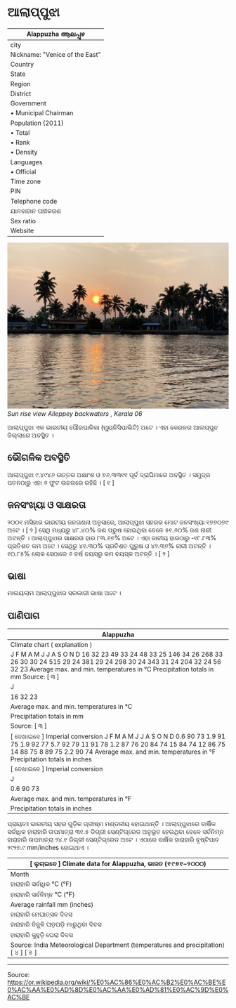 # ଆଲାପ୍ପୁଝା

| Alappuzha ആലപ്പുഴ |
| --- |
| city |
| Nickname: "Venice of the East" |
| Country |
| State |
| Region |
| District |
| Government |
| • Municipal Chairman |
| Population (2011) |
| • Total |
| • Rank |
| • Density |
| Languages |
| • Official |
| Time zone |
| PIN |
| Telephone code |
| ଯାନବାହାନ ପଞ୍ଚୀକରଣ |
| Sex ratio |
| Website |

![](../../images/40aad4d5d603bcdf.jpg)
*Sun rise view Alleppey backwaters , Kerala 06*

ଆଲାପ୍ପୁଝା ଏକ ଭାରତୀୟ ପୌରପାଳିକା (ମ୍ୟୁନିସିପାଲିଟି) ଅଟେ । ଏହା କେରଳର ଆଲପ୍ପୁଝ ଜିଲ୍ଲାରେ ଅବସ୍ଥିତ ।

## ଭୌଗଳିକ ଅବସ୍ଥିତି

ଆଲାପ୍ପୁଝା ୯.୪୯୪୬ ଉତ୍ତର ଅକ୍ଷାଂଶ ଓ ୭୬.୩୩୧୧ ପୂର୍ବ ଦ୍ରାଘିମାରେ ଅବସ୍ଥିତ । ସମୁଦ୍ର ପତନଠାରୁ ଏହା ୬ ଫୁଟ ଉଚ୍ଚତାରେ ରହିଛି । [ ୧ ]

## ଜନସଂଖ୍ୟା ଓ ସାକ୍ଷରତା

୨୦୦୧ ମସିହାର ଭାରତୀୟ ଜନଗଣନା ଅନୁସାରେ, ଆଲାପ୍ପୁଝା ସହରର ମୋଟ ଜନସଂଖ୍ୟା ୧୭୭୦୭୯ ଅଟେ । [ ୨ ] ସେଥି ମଧ୍ୟରୁ ୪୮.୪୦% ଜଣ ପରୁଷ ହୋଇଥିବା ବେଳେ ୫୧.୬୦% ଜଣ ନାରୀ ଅଟନ୍ତି । ଆଲାପ୍ପୁଝାର ସାକ୍ଷରତା ହାର ୮୩.୬୭% ଅଟେ । ଏହା ଜାତୀୟ ହାରଠାରୁ -୧୮.୮୩% ପ୍ରତିଶତ କମ ଅଟେ । ସେଥିରୁ ୪୧.୩୦% ପ୍ରତିଶତ ପୁରୁଷ ଓ ୪୨.୩୭% ନାରୀ ଅଟନ୍ତି । ୧୦.୮୫% ଲୋକ ସେଠାରେ ୬ ବର୍ଷ ବୟସରୁ କମ ବୟସ୍କ ଅଟନ୍ତି । [ ୨ ]

## ଭାଷା

ମାଲୟଲାମ ଆଲାପ୍ପୁଝାର ସରକାରୀ ଭାଷା ଅଟେ ।

## ପାଣିପାଗ

| Alappuzha |
| --- |
| Climate chart ( explanation ) |
| J F M A M J J A S O N D 16 32 23 49 33 24 48 33 25 146 34 26 268 33 26 30 30 24 515 29 24 381 29 24 298 30 24 343 31 24 204 32 24 56 32 23 Average max. and min. temperatures in °C Precipitation totals in mm Source: [ ୩ ] |
| J |
| 16 32 23 |
| Average max. and min. temperatures in °C |
| Precipitation totals in mm |
| Source: [ ୩ ] |
| [ ଦେଖାଇବେ ] Imperial conversion J F M A M J J A S O N D 0.6 90 73 1.9 91 75 1.9 92 77 5.7 92 79 11 91 78 1.2 87 76 20 84 74 15 84 74 12 86 75 14 88 75 8 89 75 2.2 90 74 Average max. and min. temperatures in °F Precipitation totals in inches |
| [ ଦେଖାଇବେ ] Imperial conversion |
| J |
| 0.6 90 73 |
| Average max. and min. temperatures in °F |
| Precipitation totals in inches |

ପ୍ରାୟତଃ ଭାରତୀୟ ସହର ଗୁଡ଼ିକ ଗ୍ରୀଷ୍ମ ମଣ୍ଡଳୀୟ ହୋଇଥାନ୍ତି । ଆଲାପ୍ପୁଝାରେ ବାର୍ଷିକ ସର୍ବାଧିକ ହାରାହାରି ତାପମାତ୍ରା ୩୧.୫ ଡିଗ୍ରୀ ସେଣ୍ଟିଗ୍ରେଡ ଅନୁଭୂତ ହେଉଥିବା ବେଳେ ସର୍ବନିମ୍ନ ହାରାହାରି ତାପମାତ୍ରା ୨୪.୧ ଡିଗ୍ରୀ ସେଣ୍ଟିଗ୍ରେଡ ଅଟେ । ଏଠାରେ ବାର୍ଷିକ ହାରାହାରି ବୃଷ୍ଟିପାତ ୨୯୨୭.୯ mm/inches ହୋଇଥାଏ ।

| [ ଲୁଚାଇବେ ] Climate data for Alappuzha, ଭାରତ (୧୯୭୧–୨୦୦୦) |
| --- |
| Month |
| ହାରାହାରି ସର୍ବାଧିକ °C (°F) |
| ହାରାହାରି ସର୍ବନିମ୍ନ °C (°F) |
| Average rainfall mm (inches) |
| ହାରାହାରି ମେଘାତ୍ସନ ଦିବସ |
| ହାରାହାରି ବିଜୁଳି ଘଡ଼ଘଡ଼ି ମାରୁଥିବା ଦିବସ |
| ହାରାହାରି କୁହୁଡ଼ି ଘେରା ଦିବସ |
| Source: India Meteorological Department (temperatures and precipitation) [ ୪ ] [ ୫ ] |

---
Source: https://or.wikipedia.org/wiki/%E0%AC%86%E0%AC%B2%E0%AC%BE%E0%AC%AA%E0%AD%8D%E0%AC%AA%E0%AD%81%E0%AC%9D%E0%AC%BE

